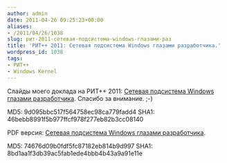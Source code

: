 ```yaml
---
author: admin
date: 2011-04-26 09:25:23+00:00
aliases:
- /2011/04/26/1038
slug: рит-2011-сетевая-подсистема-windows-глазами-раз
title: 'РИТ++ 2011: Сетевая подсистема Windows глазами разработчика.'
wordpress_id: 1038
tags:
- РИТ++
- Windows Kernel
---
```


Слайды моего доклада на РИТ++ 2011: [Сетевая подсистема Windows глазами разработчика](/2011/04/rit2011.windows_networking_subsystem.pptx). Спасибо за внимание. ;-)

MD5: 9d095bbc517f564758ec98ca779fadd4
SHA1: 46bebb8991f5b977ffcf978f277eb82b3cc08140

PDF версия: [Сетевая подсистема Windows глазами разработчика](/2011/04/rit2011.windows_networking_subsystem.pdf).

MD5: 74676d09b0fdf5fc87182eb814b9d997
SHA1: 8bd1aa1f3db39ac5fab1ede4bbb4b43a9a91e11e
